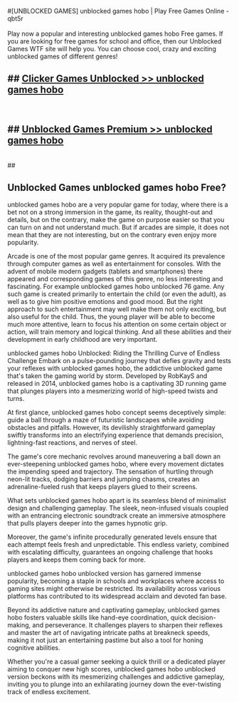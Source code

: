 #[UNBLOCKED GAMES] unblocked games hobo | Play Free Games Online - qbt5r <br>
<br>
Play now a popular and interesting unblocked games hobo Free games. If you are looking for free games for school and office, then our Unblocked Games WTF site will help you. You can choose cool, crazy and exciting unblocked games of different genres!


## ##  [Clicker Games Unblocked >> unblocked games hobo](http://freeplayer.one?title=unblocked_games_hobo&ref=22)
  <br>

##  ## [Unblocked Games Premium >> unblocked games hobo](http://freeplayer.one?title=unblocked_games_hobo&ref=22)
  <br>
  ##



## Unblocked Games unblocked games hobo Free?

unblocked games hobo are a very popular game for today, where there is a bet not on a strong immersion in the game, its reality, thought-out and details, but on the contrary, make the game on purpose easier so that you can turn on and not understand much. But if arcades are simple, it does not mean that they are not interesting, but on the contrary even enjoy more popularity.

Arcade is one of the most popular game genres. It acquired its prevalence through computer games as well as entertainment for consoles. With the advent of mobile modern gadgets (tablets and smartphones) there appeared and corresponding games of this genre, no less interesting and fascinating. For example unblocked games hobo unblocked 76 game. Any such game is created primarily to entertain the child (or even the adult), as well as to give him positive emotions and good mood. But the right approach to such entertainment may well make them not only exciting, but also useful for the child. Thus, the young player will be able to become much more attentive, learn to focus his attention on some certain object or action, will train memory and logical thinking. And all these abilities and their development in early childhood are very important.

unblocked games hobo Unblocked: Riding the Thrilling Curve of Endless Challenge
Embark on a pulse-pounding journey that defies gravity and tests your reflexes with unblocked games hobo, the addictive unblocked game that's taken the gaming world by storm. Developed by RobKayS and released in 2014, unblocked games hobo is a captivating 3D running game that plunges players into a mesmerizing world of high-speed twists and turns.

At first glance, unblocked games hobo concept seems deceptively simple: guide a ball through a maze of futuristic landscapes while avoiding obstacles and pitfalls. However, its devilishly straightforward gameplay swiftly transforms into an electrifying experience that demands precision, lightning-fast reactions, and nerves of steel.

The game's core mechanic revolves around maneuvering a ball down an ever-steepening unblocked games hobo, where every movement dictates the impending speed and trajectory. The sensation of hurtling through neon-lit tracks, dodging barriers and jumping chasms, creates an adrenaline-fueled rush that keeps players glued to their screens.

What sets unblocked games hobo apart is its seamless blend of minimalist design and challenging gameplay. The sleek, neon-infused visuals coupled with an entrancing electronic soundtrack create an immersive atmosphere that pulls players deeper into the games hypnotic grip.

Moreover, the game's infinite procedurally generated levels ensure that each attempt feels fresh and unpredictable. This endless variety, combined with escalating difficulty, guarantees an ongoing challenge that hooks players and keeps them coming back for more.

unblocked games hobo unblocked version has garnered immense popularity, becoming a staple in schools and workplaces where access to gaming sites might otherwise be restricted. Its availability across various platforms has contributed to its widespread acclaim and devoted fan base.

Beyond its addictive nature and captivating gameplay, unblocked games hobo fosters valuable skills like hand-eye coordination, quick decision-making, and perseverance. It challenges players to sharpen their reflexes and master the art of navigating intricate paths at breakneck speeds, making it not just an entertaining pastime but also a tool for honing cognitive abilities.

Whether you're a casual gamer seeking a quick thrill or a dedicated player aiming to conquer new high scores, unblocked games hobo unblocked version beckons with its mesmerizing challenges and addictive gameplay, inviting you to plunge into an exhilarating journey down the ever-twisting track of endless excitement.
